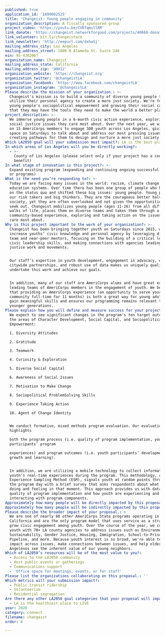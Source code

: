 ```yaml
---
published: true
application_id: '1699002525'
title: 'Changeist: Young people engaging in community'
organization_description: A fiscally sponsored group
project_video: 'https://youtu.be/CVDTqmullRM'
link_donate: 'https://changeist.networkforgood.com/projects/40668-donate-to-changeist'
link_volunteer: bit.ly/changeistacm
link_newsletter: 'http://eepurl.com/dxhwSj'
mailing_address_city: Los Angeles
mailing_address_street: 1000 N Alameda St. Suite 240
ein: 95-4302067
organization_name: Changeist
mailing_address_state: California
mailing_address_zip: '90012'
organization_website: 'https://changeist.org'
organization_twitter: '@changeistLA'
organization_facebook: 'https://www.facebook.com/changeistLA'
organization_instagram: '@changeistLA'
Please describe the mission of your organization.: >-
  Changeist's mission is to build a community of diverse young people that
  utilize their personal agency to create a more just society. We're fostering
  young people's sociopolitical empowerment and growing their social capital, so
  that they may have the tools they need to make the world a better place
project_description: >-
  We immerse young people in a 6-month civic action experience, exploring the
  social justice issues they care most about. Over the next year, we will bring
  on 15 AmeriCorps members to engage 300 youth across Los Angeles, giving them
  space on Saturdays to talk about and address our most pressing issues,
  creating pathways for them to design and nurture a more just society.
Which LA2050 goal will your submission most impact?: LA is the best place to CONNECT
In which areas of Los Angeles will you be directly working?:
  - >-
    County of Los Angeles (please select only if your project has a countywide
    benefit)
In what stage of innovation is this project?: >-
  Expand existing program (expanding and continuing ongoing successful projects
  or programs)
What is the need you’re responding to?: >-
  Today we are facing many issues in the world: racism, climate change, failing
  education systems. Over time there has been one group of people who have taken
  on the status quo and shifted these big issues: young people. Young people are
  our risk takers and big thinkers. They are the courageous better halves of
  society, yet they are often overlooked and not given the opportunities they
  seek out. Changeist mobilizes young people (ages 11-26) from all different
  walks of life, places them on diverse teams and takes them through a 6-month
  community-based experience, exploring and taking action on the issues they
  care most about.
Why is this project important to the work of your organization?: >-
  Changeist has been bringing together youth on Saturdays since 2015, working to
  increase youths’ civic knowledge and personal agency by leveraging diverse
  team and near-peer mentors, focusing on the building of a critical lens and
  civic leadership skills, and making connections with agencies leading social
  justice work and movements.


  Our staff’s expertise in youth development, engagement in advocacy, extensive
  citywide partnerships, and robust use of data makes us uniquely qualified to
  undertake this work and achieve our goals.


  In addition, many of our staff are AmeriCorps alums and have great experience
  leading teams of AmeriCorps members in the engagement of youth. We believe
  that providing an AmeriCorps experience (an opportunity to serve your
  community full-time for 11 months) is both a great way for young adults to
  gain meaningful skills and ensures our programming remains relevant to the
  younger generations.
Please explain how you will define and measure success for your project.: >
  We expect to see significant changes in the program's ten target outcomes in
  the areas of Character Development, Social Capital, and Sociopolitical
  Empowerment:

  1. Diversity Attitudes

  2. Gratitude

  3. Teamwork

  4. Curiosity & Exploration

  5. Diverse Social Capital

  6. Awareness of Social Issues

  7. Motivation to Make Change

  8. Sociopolitical ProblemSolving Skills

  9. Experience Taking Action

  10. Agent of Change Identity


  We conduct formative, mixed methods program evaluation. Our evaluation focus
  highlights

  both the program process (i.e. quality of program implementation, youth
  participants’ program

  experiences) and program outcomes (i.e. youth participants’ developmental
  growth and learning).


  In addition, we are utilizing a mobile technology to collect information about
  youth’s real-time experiences during the program. This methodology, called
  Experience Sampling Method (ESM), signals youth at random points throughout
  the program day with a brief survey that asks respondents about what they are
  doing and feeling in that moment. This approach provides us with data on the
  quality of program implementation and how youth are experiencing and
  interacting with program components.
Approximately how many people will be directly impacted by this proposal?: '300'
Approximately how many people will be indirectly impacted by this proposal?: '5000'
Please describe the broader impact of your proposal.: >
  We are one of nearly 60 other AmeriCorps State programs operating in
  California and are the only program model that uses service as a strategy to
  grow civic engagement among youth. Over the course of the year, we connect
  youth with 70+ LA county agencies to address issues such as Environmental
  Sustainability, Gender Justice, Housing, Immigration, School-to-Prison
  Pipeline, and more. Because youth interest is so broad, we're able to make an
  impact across issues, make connections between issues, and help older
  Angelenos see the inherent value of our young neighbors.
Which of LA2050’s resources will be of the most value to you?:
  - Access to the LA2050 community
  - Host public events or gatherings
  - Communications support
  - 'Office space for meetings, events, or for staff'
Please list the organizations collaborating on this proposal.: ''
Which metrics will your submission impact?:
  - Public transit ridership
  - Volunteerism
  - Residential segregation
Are there any other LA2050 goal categories that your proposal will impact?:
  - LA is the healthiest place to LIVE
year: 2020
category: connect
filename: changeist
order: 8

---
```

